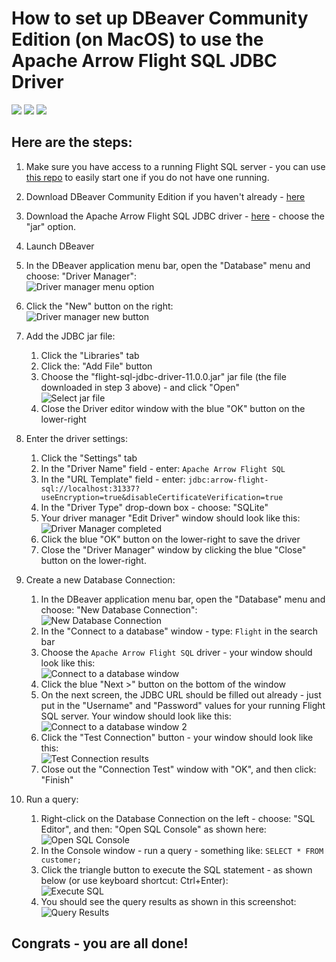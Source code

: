 # How to set up DBeaver Community Edition (on MacOS) to use the Apache Arrow Flight SQL JDBC Driver

[<img src="https://img.shields.io/badge/dockerhub-flight--sql%20image-green.svg?logo=Docker">](https://hub.docker.com/r/voltrondata/flight-sql)
[<img src="https://img.shields.io/badge/GitHub-voltrondata%2Fflight--sql--server--example-blue.svg?logo=Github">](https://github.com/voltrondata/flight-sql-server-example)
[<img src="https://img.shields.io/badge/Arrow%20JDBC%20Driver-download%20artifact-red?logo=Apache%20Maven">](https://search.maven.org/search?q=a:flight-sql-jdbc-driver)

## Here are the steps:   

1. Make sure you have access to a running Flight SQL server - you can use [this repo](https://github.com/voltrondata/flight-sql-server-example) to easily start one if you do not have one running.


2. Download DBeaver Community Edition if you haven't already - [here](https://dbeaver.io)  


3. Download the Apache Arrow Flight SQL JDBC driver - [here](https://search.maven.org/search?q=a:flight-sql-jdbc-driver) - choose the "jar" option.     


4. Launch DBeaver  


5. In the DBeaver application menu bar, open the "Database" menu and choose: "Driver Manager":      
![Driver manager menu option](images/dbeaver_database_driver_manager_menu_option.png?raw=true "Driver manager menu option")   


6. Click the "New" button on the right:     
![Driver manager new button](images/driver_manager_new_button.png?raw=true "Driver manager new button")   


7. Add the JDBC jar file:  
   1. Click the "Libraries" tab  
   1. Click the: "Add File" button   
   1. Choose the "flight-sql-jdbc-driver-11.0.0.jar" jar file (the file downloaded in step 3 above) - and click "Open"   
   ![Select jar file](images/select_driver_jar_file.png?raw=true "Select jar file")   
   1. Close the Driver editor window with the blue "OK" button on the lower-right   


8. Enter the driver settings:   
   1. Click the "Settings" tab   
   1. In the "Driver Name" field - enter: ```Apache Arrow Flight SQL```   
   1. In the "URL Template" field - enter: ```jdbc:arrow-flight-sql://localhost:31337?useEncryption=true&disableCertificateVerification=true```   
   1. In the "Driver Type" drop-down box - choose: "SQLite"   
   1. Your driver manager "Edit Driver" window should look like this:   
   ![Driver Manager completed](images/driver_manager_completed_window.png?raw=true "Driver Manager completed")   
   1. Click the blue "OK" button on the lower-right to save the driver   
   1. Close the "Driver Manager" window by clicking the blue "Close" button on the lower-right.

   
9. Create a new Database Connection:   
   1. In the DBeaver application menu bar, open the "Database" menu and choose: "New Database Connection":   
   ![New Database Connection](images/new_database_connection_menu_option.png?raw=true "New Database Connection")   
   1. In the "Connect to a database" window - type: ```Flight``` in the search bar   
   1. Choose the ```Apache Arrow Flight SQL``` driver - your window should look like this:   
   ![Connect to a database window](images/database_selection_window.png?raw=true "Connect to a database window")   
   1. Click the blue "Next >" button on the bottom of the window
   1. On the next screen, the JDBC URL should be filled out already - just put in the "Username" and "Password" values for your running Flight SQL server.  Your window should look like this:   
   ![Connect to a database window 2](images/database_settings_window.png?raw=true "Connect to a database window 2")
   1. Click the "Test Connection" button - your window should look like this:   
   ![Test Connection results](images/test_connection_button_results.png?raw=true "Test Connection results")   
   1. Close out the "Connection Test" window with "OK", and then click: "Finish"   


10. Run a query:
    1. Right-click on the Database Connection on the left - choose: "SQL Editor", and then: "Open SQL Console" as shown here:      
    ![Open SQL Console](images/open_sql_console.png?raw=true "Open SQL Console")   
    1. In the Console window - run a query - something like: ```SELECT * FROM customer;```   
    1. Click the triangle button to execute the SQL statement - as shown below (or use keyboard shortcut: Ctrl+Enter):      
    ![Execute SQL](images/triangle_execute_button.png?raw=true "Execute SQL")   
    1. You should see the query results as shown in this screenshot:   
    ![Query Results](images/query_results.png?raw=true "Query Results")   


## Congrats - you are all done!
